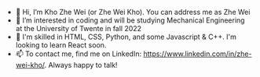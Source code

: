 - 👋 Hi, I’m Kho Zhe Wei (or Zhe Wei Kho). You can address me as Zhe Wei
- 👀 I’m interested in coding and will be studying Mechanical Engineering at the University of Twente in fall 2022
- 🌱 I'm skilled in HTML, CSS, Python, and some Javascript & C++. I'm looking to learn React soon.
- 📫 To contact me, find me on LinkedIn: https://www.linkedin.com/in/zhe-wei-kho/. Always happy to talk!


